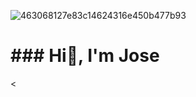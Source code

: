 
![463068127e83c14624316e450b477b93](https://user-images.githubusercontent.com/103496576/168487201-fa503161-c3e3-407a-aed0-ebbe424c04e8.gif)

<h1>### Hi👋,  I'm Jose </h1>
<
<!--
**JoseUH/JoseUH** is a ✨ _special_ ✨ repository because its `README.md` (this file) appears on your GitHub profile.

Here are some ideas to get you started:

- 🔭 I’m currently working on ...
- 🌱 I’m currently learning ...
- 👯 I’m looking to collaborate on ...
- 🤔 I’m looking for help with ...
- 💬 Ask me about ...
- 📫 How to reach me: ...
- 😄 Pronouns: ...
- ⚡ Fun fact: ...
-->
